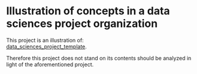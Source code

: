 # Illustration of concepts in a data sciences project organization

This project is an illustration of:  
[data_sciences_project_template](https://github.com/fmv1992/data_sciences_project_template).

Therefore this project does not stand on its contents should be analyzed in
light of the aforementioned project.
